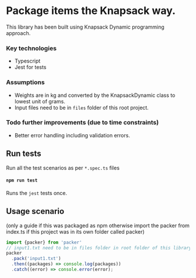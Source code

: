 # Package items the Knapsack way. 

This library has been built using Knapsack Dynamic programming approach.

### Key technologies
- Typescript
- Jest for tests

### Assumptions

- Weights are in kg and converted by the KnapsackDynamic class to lowest unit of grams.
- Input files need to be in `files` folder of this root project.

### Todo further improvements (due to time constraints)

- Better error handling including validation errors.

## Run tests
Run all the test scenarios as per `*.spec.ts` files
#### `npm run test`

Runs the `jest` tests once.

## Usage scenario
(only a guide if this was packaged as npm otherwise import the packer from index.ts if this project was in its own folder called packer)

```ts
import {packer} from 'packer'
// input1.txt need to be in files folder in root folder of this library.
packer
  .pack('input1.txt')
  .then((packages) => console.log(packages))
  .catch((error) => console.error(error);
```



